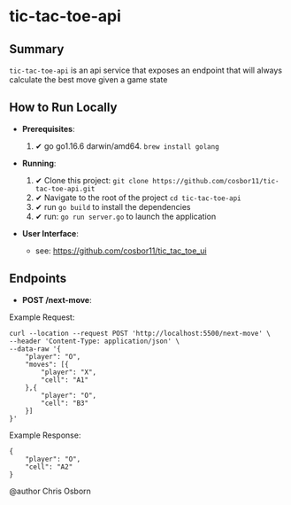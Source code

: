 # tic-tac-toe-api

## Summary

`tic-tac-toe-api`  is an api service that exposes an endpoint that will always calculate the best move given a game state

## How to Run Locally
  - **Prerequisites**:  
    1. ✔ go go1.16.6 darwin/amd64. `brew install golang`
   
  - **Running**:
    1.  ✔  Clone this project: `git clone https://github.com/cosbor11/tic-tac-toe-api.git`
    2.  ✔  Navigate to the root of the project `cd tic-tac-toe-api`
    3.  ✔  run `go build` to install the dependencies
    4.  ✔  run: `go run server.go` to launch the application

  - **User Interface**:
     -  see: https://github.com/cosbor11/tic_tac_toe_ui

## Endpoints

  - **POST /next-move**:

Example Request:
```
curl --location --request POST 'http://localhost:5500/next-move' \
--header 'Content-Type: application/json' \
--data-raw '{
    "player": "O",
    "moves": [{
        "player": "X",
        "cell": "A1"
    },{
        "player": "O",
        "cell": "B3"
    }]
}'
```

Example Response:
```
{
    "player": "O",
    "cell": "A2"
}
```


@author Chris Osborn







